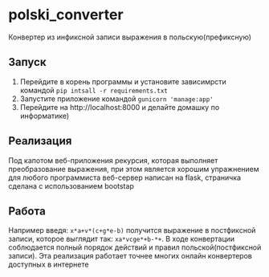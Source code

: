 # polski_converter
Конвертер из инфиксной записи выражения в польскую(префиксную)

## Запуск
1. Перейдите в корень программы и установите зависимрсти командой `pip intsall -r requirements.txt`
2. Запустите приложение командой `gunicorn 'manage:app'`
3. Перейдите на http://localhost:8000 и делайте домашку по информатике)

## Реализация
Под капотом веб-приложения рекурсия, которая выполняет преобразование выражения, при этом является хорошим упражнением для любого программиста
веб-сервер написан на flask, страничка сделана с использованием bootstap

## Работа
Например введя: `x*a+v*(c+g*e-b)` получится выражение в постфиксной записи, которое выглядит так: `xa*vcge*+b-*+`.
В ходе конвертации соблюдается полный порядок действий и правил польской(постфиксной записи).
Эта реализация работает точнее многих онлайн конвертеров доступных в интернете
